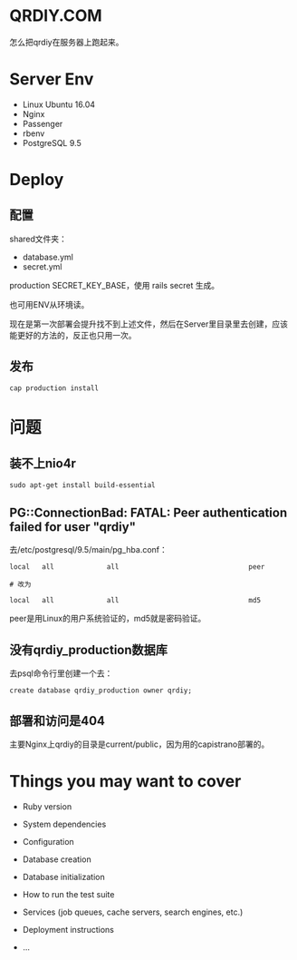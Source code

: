 # QRDIY.COM

怎么把qrdiy在服务器上跑起来。

# Server Env
- Linux Ubuntu 16.04
- Nginx
- Passenger
- rbenv
- PostgreSQL 9.5

# Deploy


## 配置

shared文件夹：

- database.yml
- secret.yml

production SECRET_KEY_BASE，使用 rails secret 生成。

也可用ENV从环境读。

现在是第一次部署会提升找不到上述文件，然后在Server里目录里去创建，应该能更好的方法的，反正也只用一次。

## 发布

```sh
cap production install
```

# 问题

## 装不上nio4r

```
sudo apt-get install build-essential
```

## PG::ConnectionBad: FATAL:  Peer authentication failed for user "qrdiy"

去/etc/postgresql/9.5/main/pg_hba.conf：

```
local   all             all                                peer

# 改为

local   all             all                                md5
```

peer是用Linux的用户系统验证的，md5就是密码验证。

## 没有qrdiy_production数据库
去psql命令行里创建一个去：

```
create database qrdiy_production owner qrdiy;
```

## 部署和访问是404
主要Nginx上qrdiy的目录是current/public，因为用的capistrano部署的。

# Things you may want to cover

* Ruby version

* System dependencies

* Configuration

* Database creation

* Database initialization

* How to run the test suite

* Services (job queues, cache servers, search engines, etc.)

* Deployment instructions

* ...
